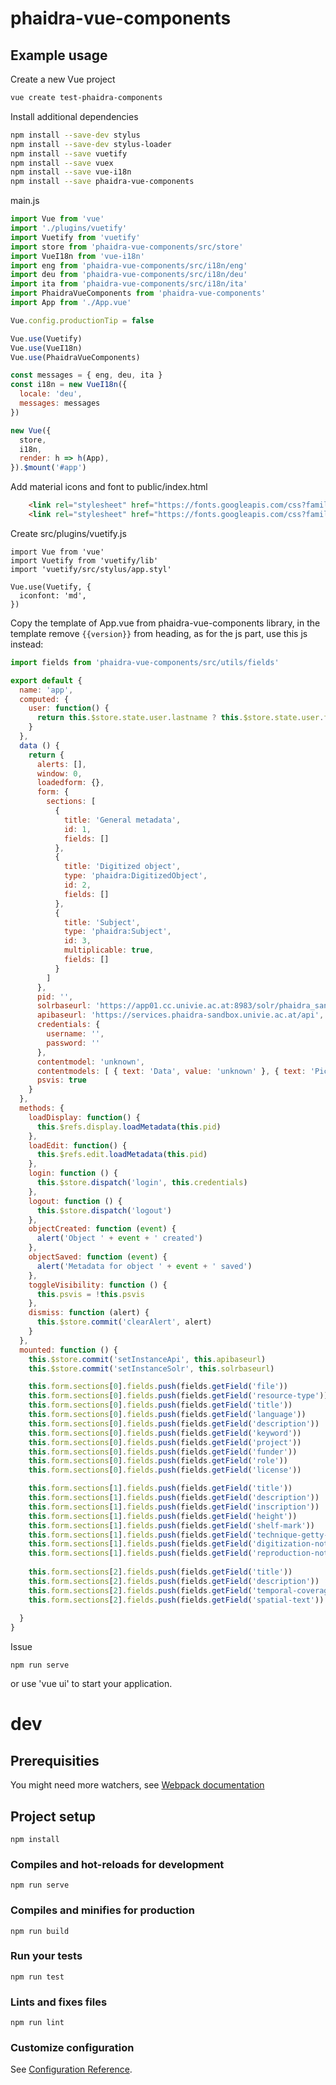# phaidra-vue-components

## Example usage

Create a new Vue project
```bash
vue create test-phaidra-components
```

Install additional dependencies
```bash
npm install --save-dev stylus
npm install --save-dev stylus-loader
npm install --save vuetify
npm install --save vuex
npm install --save vue-i18n
npm install --save phaidra-vue-components
```

main.js
```js
import Vue from 'vue'
import './plugins/vuetify'
import Vuetify from 'vuetify'
import store from 'phaidra-vue-components/src/store'
import VueI18n from 'vue-i18n'
import eng from 'phaidra-vue-components/src/i18n/eng'
import deu from 'phaidra-vue-components/src/i18n/deu'
import ita from 'phaidra-vue-components/src/i18n/ita'
import PhaidraVueComponents from 'phaidra-vue-components'
import App from './App.vue'

Vue.config.productionTip = false

Vue.use(Vuetify)
Vue.use(VueI18n)
Vue.use(PhaidraVueComponents)

const messages = { eng, deu, ita }
const i18n = new VueI18n({
  locale: 'deu',
  messages: messages
})

new Vue({
  store,
  i18n,
  render: h => h(App),
}).$mount('#app')

```

Add material icons and font to public/index.html
```html
    <link rel="stylesheet" href="https://fonts.googleapis.com/css?family=Roboto:100,300,400,500,700,900">
    <link rel="stylesheet" href="https://fonts.googleapis.com/css?family=Material+Icons">
```

Create src/plugins/vuetify.js
```
import Vue from 'vue'
import Vuetify from 'vuetify/lib'
import 'vuetify/src/stylus/app.styl'

Vue.use(Vuetify, {
  iconfont: 'md',
})
```

Copy the template of App.vue from phaidra-vue-components library, in the template remove `{{version}}` from heading, as for the js part, use this js instead:
```js
import fields from 'phaidra-vue-components/src/utils/fields'

export default {
  name: 'app',
  computed: {
    user: function() {
      return this.$store.state.user.lastname ? this.$store.state.user.firstname + ' ' + this.$store.state.user.lastname : null
    }
  },
  data () {
    return {
      alerts: [],
      window: 0,
      loadedform: {},
      form: {
        sections: [
          {
            title: 'General metadata',
            id: 1,
            fields: []
          },
          {
            title: 'Digitized object',
            type: 'phaidra:DigitizedObject',
            id: 2,
            fields: []
          },
          {
            title: 'Subject',
            type: 'phaidra:Subject',
            id: 3,
            multiplicable: true,
            fields: []
          }
        ]
      },
      pid: '',
      solrbaseurl: 'https://app01.cc.univie.ac.at:8983/solr/phaidra_sandbox',
      apibaseurl: 'https://services.phaidra-sandbox.univie.ac.at/api',
      credentials: {
        username: '',
        password: ''
      },
      contentmodel: 'unknown',
      contentmodels: [ { text: 'Data', value: 'unknown' }, { text: 'Picture', value: 'picture' } ],
      psvis: true
    }
  },
  methods: {
    loadDisplay: function() {
      this.$refs.display.loadMetadata(this.pid)
    },
    loadEdit: function() {
      this.$refs.edit.loadMetadata(this.pid)
    },
    login: function () {
      this.$store.dispatch('login', this.credentials)
    },
    logout: function () {
      this.$store.dispatch('logout')
    },
    objectCreated: function (event) {
      alert('Object ' + event + ' created')
    },
    objectSaved: function (event) {
      alert('Metadata for object ' + event + ' saved')
    },
    toggleVisibility: function () {
      this.psvis = !this.psvis
    },    
    dismiss: function (alert) {
      this.$store.commit('clearAlert', alert)
    }
  },
  mounted: function () {
    this.$store.commit('setInstanceApi', this.apibaseurl)
    this.$store.commit('setInstanceSolr', this.solrbaseurl)

    this.form.sections[0].fields.push(fields.getField('file'))
    this.form.sections[0].fields.push(fields.getField('resource-type'))
    this.form.sections[0].fields.push(fields.getField('title'))
    this.form.sections[0].fields.push(fields.getField('language'))
    this.form.sections[0].fields.push(fields.getField('description'))
    this.form.sections[0].fields.push(fields.getField('keyword'))
    this.form.sections[0].fields.push(fields.getField('project'))
    this.form.sections[0].fields.push(fields.getField('funder'))
    this.form.sections[0].fields.push(fields.getField('role'))
    this.form.sections[0].fields.push(fields.getField('license'))

    this.form.sections[1].fields.push(fields.getField('title'))
    this.form.sections[1].fields.push(fields.getField('description'))
    this.form.sections[1].fields.push(fields.getField('inscription'))
    this.form.sections[1].fields.push(fields.getField('height'))
    this.form.sections[1].fields.push(fields.getField('shelf-mark'))
    this.form.sections[1].fields.push(fields.getField('technique-getty-aat-select'))
    this.form.sections[1].fields.push(fields.getField('digitization-note'))
    this.form.sections[1].fields.push(fields.getField('reproduction-note'))
    
    this.form.sections[2].fields.push(fields.getField('title'))
    this.form.sections[2].fields.push(fields.getField('description'))
    this.form.sections[2].fields.push(fields.getField('temporal-coverage'))
    this.form.sections[2].fields.push(fields.getField('spatial-text'))
    
  }
}
```

Issue
```
npm run serve
```
or use 'vue ui' to start your application.

# dev

## Prerequisities

You might need more watchers, see [Webpack documentation](https://webpack.js.org/configuration/watch/#not-enough-watchers)

## Project setup
```
npm install
```

### Compiles and hot-reloads for development
```
npm run serve
```

### Compiles and minifies for production
```
npm run build
```

### Run your tests
```
npm run test
```

### Lints and fixes files
```
npm run lint
```

### Customize configuration
See [Configuration Reference](https://cli.vuejs.org/config/).
